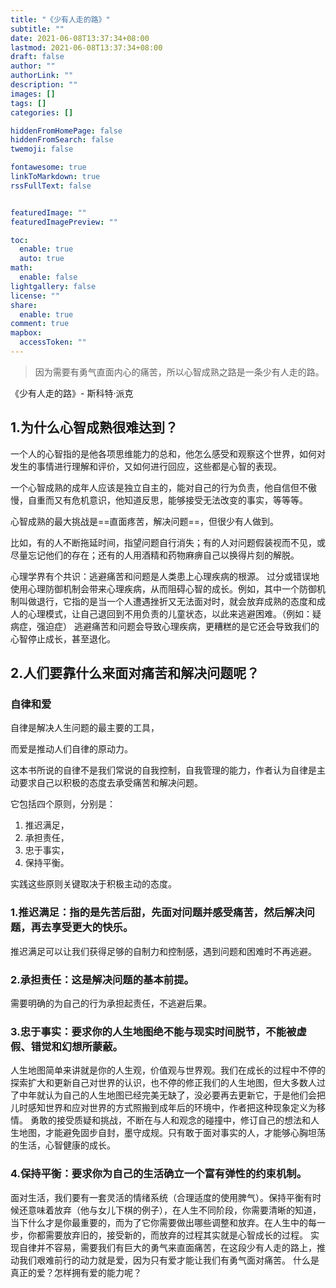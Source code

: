 ```yaml
---
title: "《少有人走的路》"
subtitle: ""
date: 2021-06-08T13:37:34+08:00
lastmod: 2021-06-08T13:37:34+08:00
draft: false
author: ""
authorLink: ""
description: ""
images: []
tags: []
categories: []

hiddenFromHomePage: false
hiddenFromSearch: false
twemoji: false

fontawesome: true
linkToMarkdown: true
rssFullText: false


featuredImage: ""
featuredImagePreview: ""

toc:
  enable: true
  auto: true
math:
  enable: false
lightgallery: false
license: ""
share:
  enable: true
comment: true
mapbox:
  accessToken: ""
---
```




> 因为需要有勇气直面内心的痛苦，所以心智成熟之路是一条少有人走的路。

<!--more-->

《少有人走的路》- 斯科特·派克 

## 1.为什么心智成熟很难达到？ 

一个人的心智指的是他各项思维能力的总和，他怎么感受和观察这个世界，如何对发生的事情进行理解和评价，又如何进行回应，这些都是心智的表现。 

一个心智成熟的成年人应该是独立自主的，能对自己的行为负责，他自信但不傲慢，自重而又有危机意识，他知道反思，能够接受无法改变的事实，等等等。

 心智成熟的最大挑战是==直面疼苦，解决问题==，但很少有人做到。

比如，有的人不断拖延时间，指望问题自行消失；有的人对问题假装视而不见，或尽量忘记他们的存在；还有的人用酒精和药物麻痹自己以换得片刻的解脱。

 心理学界有个共识：逃避痛苦和问题是人类患上心理疾病的根源。 过分或错误地使用心理防御机制会带来心理疾病，从而阻碍心智的成长。例如，其中一个防御机制叫做退行，它指的是当一个人遭遇挫折又无法面对时，就会放弃成熟的态度和成人的心理模式，让自己退回到不用负责的儿童状态，以此来逃避困难。（例如：疑病症，强迫症） 逃避痛苦和问题会导致心理疾病，更糟糕的是它还会导致我们的心智停止成长，甚至退化。 

## 2.人们要靠什么来面对痛苦和解决问题呢？

###  自律和爱 

自律是解决人生问题的最主要的工具，

而爱是推动人们自律的原动力。 

这本书所说的自律不是我们常说的自我控制，自我管理的能力，作者认为自律是主动要求自己以积极的态度去承受痛苦和解决问题。

它包括四个原则，分别是：

1. 推迟满足，
2. 承担责任，
3. 忠于事实，
4. 保持平衡。

实践这些原则关键取决于积极主动的态度。

###  1.推迟满足：指的是先苦后甜，先面对问题并感受痛苦，然后解决问题，再去享受更大的快乐。

推迟满足可以让我们获得足够的自制力和控制感，遇到问题和困难时不再逃避。 

### 2.承担责任：这是解决问题的基本前提。

需要明确的为自己的行为承担起责任，不逃避后果。 

### 3.忠于事实：要求你的人生地图绝不能与现实时间脱节，不能被虚假、错觉和幻想所蒙蔽。

人生地图简单来讲就是你的人生观，价值观与世界观。我们在成长的过程中不停的探索扩大和更新自己对世界的认识，也不停的修正我们的人生地图，但大多数人过了中年就认为自己的人生地图已经完美无缺了，没必要再去更新它，于是他们会把儿时感知世界和应对世界的方式照搬到成年后的环境中，作者把这种现象定义为移情。 勇敢的接受质疑和挑战，不断在与人和观念的碰撞中，修订自己的想法和人生地图，才能避免固步自封，墨守成规。只有敢于面对事实的人，才能够心胸坦荡的生活，心智健康的成长。

###  4.保持平衡：要求你为自己的生活确立一个富有弹性的约束机制。

 面对生活，我们要有一套灵活的情绪系统（合理适度的使用脾气）。保持平衡有时候还意味着放弃（他与女儿下棋的例子），在人生不同阶段，你需要清晰的知道，当下什么才是你最重要的，而为了它你需要做出哪些调整和放弃。在人生中的每一步，你都需要放弃旧的，接受新的，而放弃的过程其实就是心智成长的过程。 实现自律并不容易，需要我们有巨大的勇气来直面痛苦，在这段少有人走的路上，推动我们艰难前行的动力就是爱，因为只有爱才能让我们有勇气面对痛苦。 什么是真正的爱？怎样拥有爱的能力呢？

